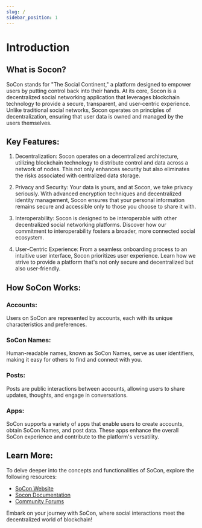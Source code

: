 ```yaml
---
slug: /
sidebar_position: 1
---
```


# Introduction

## What is Socon?

SoCon stands for "The Social Continent," a platform designed to empower users by putting control back into their hands. At its core, Socon is a decentralized social networking application that leverages blockchain technology to provide a secure, transparent, and user-centric experience. Unlike traditional social networks, Socon operates on principles of decentralization, ensuring that user data is owned and managed by the users themselves.

## Key Features:

1. Decentralization: Socon operates on a decentralized architecture, utilizing blockchain technology to distribute control and data across a network of nodes. This not only enhances security but also eliminates the risks associated with centralized data storage.

2. Privacy and Security: Your data is yours, and at Socon, we take privacy seriously. With advanced encryption techniques and decentralized identity management, Socon ensures that your personal information remains secure and accessible only to those you choose to share it with.

3. Interoperability: Socon is designed to be interoperable with other decentralized social networking platforms. Discover how our commitment to interoperability fosters a broader, more connected social ecosystem.

4. User-Centric Experience: From a seamless onboarding process to an intuitive user interface, Socon prioritizes user experience. Learn how we strive to provide a platform that's not only secure and decentralized but also user-friendly.


## How SoCon Works:

### Accounts:

Users on SoCon are represented by accounts, each with its unique characteristics and preferences.

### SoCon Names:

Human-readable names, known as SoCon Names, serve as user identifiers, making it easy for others to find and connect with you.

### Posts:

Posts are public interactions between accounts, allowing users to share updates, thoughts, and engage in conversations.

### Apps:

SoCon supports a variety of apps that enable users to create accounts, obtain SoCon Names, and post data. These apps enhance the overall SoCon experience and contribute to the platform's versatility.

## Learn More:

To delve deeper into the concepts and functionalities of SoCon, explore the following resources:

- [SoCon Website](https://socialcontinent.xyz)
- [Socon Documentation](https://docs.socialcontinent.xyz)
- [Community Forums](https://community.socialcontinent.xyz)

Embark on your journey with SoCon, where social interactions meet the decentralized world of blockchain!